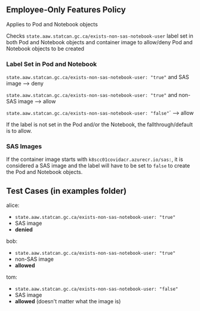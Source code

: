 ## Employee-Only Features Policy

Applies to Pod and Notebook objects

Checks `state.aaw.statcan.gc.ca/exists-non-sas-notebook-user` label set in both Pod and Notebook objects and container image to allow/deny Pod and Notebook objects to be created

### Label Set in Pod and Notebook

`state.aaw.statcan.gc.ca/exists-non-sas-notebook-user: "true"` and SAS image --> deny

`state.aaw.statcan.gc.ca/exists-non-sas-notebook-user: "true"` and non-SAS image --> allow

`state.aaw.statcan.gc.ca/exists-non-sas-notebook-user: "false"`´ --> allow 

If the label is not set in the Pod and/or the Notebook, the fallthrough/default is to allow.

### SAS Images

If the container image starts with `k8scc01covidacr.azurecr.io/sas:`, it is considered a SAS image and the label will have to be set to `false` to create the Pod and Notebook objects.

## Test Cases (in examples folder)

alice:
- `state.aaw.statcan.gc.ca/exists-non-sas-notebook-user: "true"`
- SAS image
- **denied**

bob:
- `state.aaw.statcan.gc.ca/exists-non-sas-notebook-user: "true"`
- non-SAS image
- **allowed**

tom:
- `state.aaw.statcan.gc.ca/exists-non-sas-notebook-user: "false"`
- SAS image
- **allowed** (doesn't matter what the image is)
